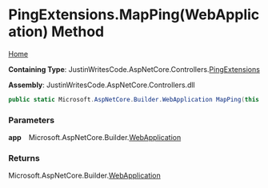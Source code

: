 # PingExtensions\.MapPing\(WebApplication\) Method

[Home](../../../README.md)

**Containing Type**: JustinWritesCode\.AspNetCore\.Controllers\.[PingExtensions](../README.md)

**Assembly**: JustinWritesCode\.AspNetCore\.Controllers\.dll

```csharp
public static Microsoft.AspNetCore.Builder.WebApplication MapPing(this Microsoft.AspNetCore.Builder.WebApplication app)
```

### Parameters

**app** &ensp; Microsoft\.AspNetCore\.Builder\.[WebApplication](https://docs.microsoft.com/en-us/dotnet/api/microsoft.aspnetcore.builder.webapplication)

### Returns

Microsoft\.AspNetCore\.Builder\.[WebApplication](https://docs.microsoft.com/en-us/dotnet/api/microsoft.aspnetcore.builder.webapplication)

